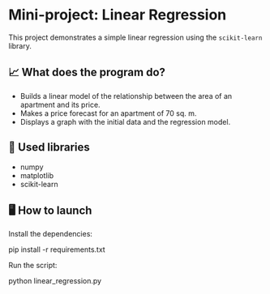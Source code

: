 # Mini-project: Linear Regression

This project demonstrates a simple linear regression using the `scikit-learn` library.

## 📈 What does the program do?

- Builds a linear model of the relationship between the area of an apartment and its price.
- Makes a price forecast for an apartment of 70 sq. m.
- Displays a graph with the initial data and the regression model.

## 🔧 Used libraries

- numpy  
- matplotlib  
- scikit-learn

## 🖥️ How to launch

Install the dependencies:

pip install -r requirements.txt

Run the script:

python linear_regression.py



